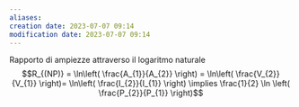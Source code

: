```yaml
---
aliases: 
creation date: 2023-07-07 09:14
modification date: 2023-07-07 09:14
---
```


Rapporto di ampiezze attraverso il logaritmo naturale
$$R_{(NP)} = \ln\left( \frac{A_{1}}{A_{2}} \right) = \ln\left( \frac{V_{2}}{V_{1}} \right)= \ln\left( \frac{I_{2}}{I_{1}} \right) \implies \frac{1}{2} \ln \left( \frac{P_{2}}{P_{1}} \right)$$

